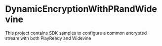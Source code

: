 # DynamicEncryptionWithPRandWidevine
This project contains SDK samples to configure a common encrypted stream with both PlayReady and Widevine
